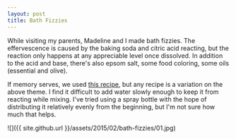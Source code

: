 ```yaml
---
layout: post
title: Bath Fizzies
---
```

While visiting my parents, Madeline and I made bath fizzies. The effervescence
is caused by the baking soda and citric acid reacting, but the reaction only
happens at any appreciable level once dissolved. In addition to the acid and
base, there's also epsom salt, some food coloring, some oils (essential and
olive).

If memory serves, we used
[this recipe](http://abeautifulmess.com/2015/03/homemade-bath-bombs.html), but
any recipe is a variation on the above theme. I find it difficult to add water
slowly enough to keep it from reacting while mixing. I've tried using a spray
bottle with the hope of distributing it relatively evenly from the beginning,
but I'm not sure how much that helps.

![]({{ site.github.url }}/assets/2015/02/bath-fizzies/01.jpg)
